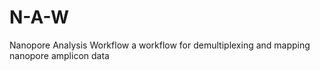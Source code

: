 # N-A-W
Nanopore Analysis Workflow a workflow for demultiplexing and mapping nanopore amplicon data
